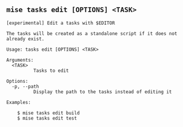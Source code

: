 ## `mise tasks edit [OPTIONS] <TASK>` <Badge type="warning" text="experimental" />

```text
[experimental] Edit a tasks with $EDITOR

The tasks will be created as a standalone script if it does not already exist.

Usage: tasks edit [OPTIONS] <TASK>

Arguments:
  <TASK>
          Tasks to edit

Options:
  -p, --path
          Display the path to the tasks instead of editing it

Examples:

    $ mise tasks edit build
    $ mise tasks edit test
```
